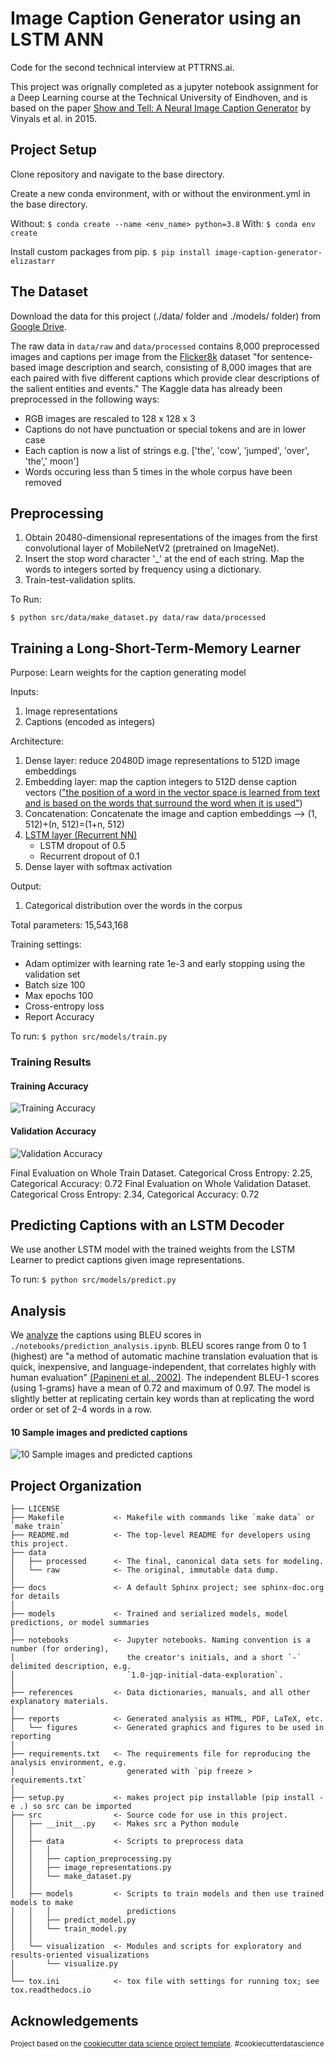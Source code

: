 Image Caption Generator using an LSTM ANN
==============================

Code for the second technical interview at PTTRNS.ai.

This project was orignally completed as a jupyter notebook assignment for a Deep Learning course at the Technical University of Eindhoven, and is based on the paper [Show and Tell: A Neural Image Caption Generator](https://arxiv.org/abs/1411.4555) by Vinyals et al. in 2015.

Project Setup
------------
Clone repository and navigate to the base directory.

Create a new conda environment, with or without the environment.yml in the base directory.

Without: ```$ conda create --name <env_name> python=3.8```
With: ```$ conda env create```

Install custom packages from pip.
```$ pip install image-caption-generator-elizastarr```

The Dataset
------------
Download the data for this project (./data/ folder and ./models/ folder) from [Google Drive](https://drive.google.com/drive/folders/1s2X-gJgibEo6AVff9HqgqJ_1EkIkFrua?usp=sharing). 

The raw data in ```data/raw``` and ```data/processed``` contains 8,000 preprocessed images and captions per image from the [Flicker8k](https://www.kaggle.com/adityajn105/flickr8k/activity) dataset "for sentence-based image description and search, consisting of 8,000 images that are each paired with five different captions which provide clear descriptions of the salient entities and events." The Kaggle data has already been preprocessed in the following ways:
- RGB images are rescaled to 128 x 128 x 3
- Captions do not have punctuation or special tokens and are in lower case
- Each caption is now a list of strings e.g. ['the', 'cow', 'jumped', 'over', 'the',' moon']
- Words occuring less than 5 times in the whole corpus have been removed

Preprocessing
------------
1. Obtain 20480-dimensional representations of the images from the first convolutional layer of MobileNetV2 (pretrained on ImageNet).
2. Insert the stop word character '_' at the end of each string. Map the words to integers sorted by frequency using a dictionary.
3. Train-test-validation splits.

To Run:
```
$ python src/data/make_dataset.py data/raw data/processed
```

Training a Long-Short-Term-Memory Learner
------------
Purpose:
Learn weights for the caption generating model 

Inputs:
1. Image representations
2. Captions (encoded as integers)

Architecture:
1. Dense layer: reduce 20480D image representations to 512D image embeddings
2. Embedding layer: map the caption integers to 512D dense caption vectors (["the position of a word in the vector space is learned from text and is based on the words that surround the word when it is used"](https://machinelearningmastery.com/use-word-embedding-layers-deep-learning-keras/))
3. Concatenation: Concatenate the image and caption embeddings --> (1, 512)+(n, 512)=(1+n, 512)
4. [LSTM layer (Recurrent NN)](https://www.bioinf.jku.at/publications/older/2604.pdf) 
   - LSTM dropout of 0.5
   - Recurrent dropout of 0.1
5. Dense layer with softmax activation

Output:
1. Categorical distribution over the words in the corpus

Total parameters: 15,543,168

Training settings:
- Adam optimizer with learning rate 1e-3 and early stopping using the validation set
- Batch size 100
- Max epochs 100
- Cross-entropy loss
- Report Accuracy

To run:
```$ python src/models/train.py```

### Training Results

#### Training Accuracy
![Training Accuracy](https://github.com/elizastarr/image_caption_generator/blob/master/reports/figures/LSTM_learner_training_accuracy.svg?raw=true)

#### Validation Accuracy
![Validation Accuracy](https://github.com/elizastarr/image_caption_generator/blob/master/reports/figures/LSTM_learner_validation_accuracy.svg?raw=true)

Final Evaluation on Whole Train Dataset. Categorical Cross Entropy: 2.25, Categorical Accuracy: 0.72
Final Evaluation on Whole Validation Dataset. Categorical Cross Entropy: 2.34, Categorical Accuracy: 0.72

Predicting Captions with an LSTM Decoder
------------

We use another LSTM model with the trained weights from the LSTM Learner to predict captions given image representations. 

To run:
```$ python src/models/predict.py```

Analysis
------------
We [analyze](https://github.com/elizastarr/image_caption_generator/blob/master/reports/prediction_analysis.pdf) the captions using BLEU scores in `./notebooks/prediction_analysis.ipynb`. BLEU scores range from 0 to 1 (highest) are "a method of automatic machine translation evaluation that is quick, inexpensive, and language-independent, that correlates highly with human evaluation" [(Papineni et al., 2002)](https://aclanthology.org/P02-1040.pdf). The independent BLEU-1 scores (using 1-grams) have a mean of 0.72 and maximum of 0.97. The model is slightly better at replicating certain key words than at replicating the word order or set of 2-4 words in a row.

#### 10 Sample images and predicted captions
![10 Sample images and predicted captions](https://github.com/elizastarr/image_caption_generator/blob/master/reports/figures/predictions.png?raw=true)

Project Organization
------------

    ├── LICENSE
    ├── Makefile           <- Makefile with commands like `make data` or `make train`
    ├── README.md          <- The top-level README for developers using this project.
    ├── data
    │   ├── processed      <- The final, canonical data sets for modeling.
    │   └── raw            <- The original, immutable data dump.
    │
    ├── docs               <- A default Sphinx project; see sphinx-doc.org for details
    │
    ├── models             <- Trained and serialized models, model predictions, or model summaries
    │
    ├── notebooks          <- Jupyter notebooks. Naming convention is a number (for ordering),
    │                         the creator's initials, and a short `-` delimited description, e.g.
    │                         `1.0-jqp-initial-data-exploration`.
    │
    ├── references         <- Data dictionaries, manuals, and all other explanatory materials.
    │
    ├── reports            <- Generated analysis as HTML, PDF, LaTeX, etc.
    │   └── figures        <- Generated graphics and figures to be used in reporting
    │
    ├── requirements.txt   <- The requirements file for reproducing the analysis environment, e.g.
    │                         generated with `pip freeze > requirements.txt`
    │
    ├── setup.py           <- makes project pip installable (pip install -e .) so src can be imported
    ├── src                <- Source code for use in this project.
    │   ├── __init__.py    <- Makes src a Python module
    │   │
    │   ├── data           <- Scripts to preprocess data
    │   │   │                
    │   │   ├── caption_preprocessing.py
    │   │   ├── image_representations.py
    │   │   └── make_dataset.py
    │   │
    │   ├── models         <- Scripts to train models and then use trained models to make
    │   │   │                 predictions
    │   │   ├── predict_model.py
    │   │   └── train_model.py
    │   │
    │   └── visualization  <- Modules and scripts for exploratory and results-oriented visualizations
    │       └── visualize.py
    │
    └── tox.ini            <- tox file with settings for running tox; see tox.readthedocs.io


Acknowledgements
------------

<p><small>Project based on the <a target="_blank" href="https://drivendata.github.io/cookiecutter-data-science/">cookiecutter data science project template</a>. #cookiecutterdatascience</small></p>
